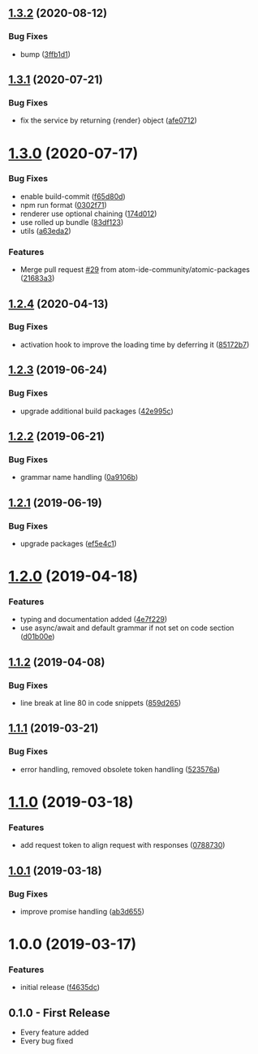 ## [1.3.2](https://github.com/atom-ide-community/atom-ide-markdown-service/compare/v1.3.1...v1.3.2) (2020-08-12)


### Bug Fixes

* bump ([3ffb1d1](https://github.com/atom-ide-community/atom-ide-markdown-service/commit/3ffb1d1441ab802b99f8e84ab2a7a54aa3a9781d))

## [1.3.1](https://github.com/atom-ide-community/atom-ide-markdown-service/compare/v1.3.0...v1.3.1) (2020-07-21)

### Bug Fixes

- fix the service by returning {render} object ([afe0712](https://github.com/atom-ide-community/atom-ide-markdown-service/commit/afe071223137ba50e3d3b0db3e20602955c018db))

# [1.3.0](https://github.com/atom-ide-community/atom-ide-markdown-service/compare/v1.2.4...v1.3.0) (2020-07-17)

### Bug Fixes

- enable build-commit ([f65d80d](https://github.com/atom-ide-community/atom-ide-markdown-service/commit/f65d80d48edbafe0f31202cf8335cd3a2fae2dc7))
- npm run format ([0302f71](https://github.com/atom-ide-community/atom-ide-markdown-service/commit/0302f71f63a332a1bc1760229bb8e8e18ca25058))
- renderer use optional chaining ([174d012](https://github.com/atom-ide-community/atom-ide-markdown-service/commit/174d012701a9b40a3afb01d6dedd13433a7a6273))
- use rolled up bundle ([83df123](https://github.com/atom-ide-community/atom-ide-markdown-service/commit/83df123db277bbabd8d669ba6a9e289b67c6f75c))
- utils ([a63eda2](https://github.com/atom-ide-community/atom-ide-markdown-service/commit/a63eda2646d66f90a23ef5ca3ac9abf16d55e41d))

### Features

- Merge pull request [#29](https://github.com/atom-ide-community/atom-ide-markdown-service/issues/29) from atom-ide-community/atomic-packages ([21683a3](https://github.com/atom-ide-community/atom-ide-markdown-service/commit/21683a3c805b1aaef4f563b647024e1a0d984c0a))

## [1.2.4](https://github.com/atom-ide-community/atom-ide-markdown-service/compare/v1.2.3...v1.2.4) (2020-04-13)

### Bug Fixes

- activation hook to improve the loading time by deferring it ([85172b7](https://github.com/atom-ide-community/atom-ide-markdown-service/commit/85172b7))

## [1.2.3](https://github.com/atom-ide-community/atom-ide-markdown-service/compare/v1.2.2...v1.2.3) (2019-06-24)

### Bug Fixes

- upgrade additional build packages ([42e995c](https://github.com/atom-ide-community/atom-ide-markdown-service/commit/42e995c))

## [1.2.2](https://github.com/atom-ide-community/atom-ide-markdown-service/compare/v1.2.1...v1.2.2) (2019-06-21)

### Bug Fixes

- grammar name handling ([0a9106b](https://github.com/atom-ide-community/atom-ide-markdown-service/commit/0a9106b))

## [1.2.1](https://github.com/atom-ide-community/atom-ide-markdown-service/compare/v1.2.0...v1.2.1) (2019-06-19)

### Bug Fixes

- upgrade packages ([ef5e4c1](https://github.com/atom-ide-community/atom-ide-markdown-service/commit/ef5e4c1))

# [1.2.0](https://github.com/atom-ide-community/atom-ide-markdown-service/compare/v1.1.2...v1.2.0) (2019-04-18)

### Features

- typing and documentation added ([4e7f229](https://github.com/atom-ide-community/atom-ide-markdown-service/commit/4e7f229))
- use async/await and default grammar if not set on code section ([d01b00e](https://github.com/atom-ide-community/atom-ide-markdown-service/commit/d01b00e))

## [1.1.2](https://github.com/atom-ide-community/atom-ide-markdown-service/compare/v1.1.1...v1.1.2) (2019-04-08)

### Bug Fixes

- line break at line 80 in code snippets ([859d265](https://github.com/atom-ide-community/atom-ide-markdown-service/commit/859d265))

## [1.1.1](https://github.com/atom-ide-community/atom-ide-markdown-service/compare/v1.1.0...v1.1.1) (2019-03-21)

### Bug Fixes

- error handling, removed obsolete token handling ([523576a](https://github.com/atom-ide-community/atom-ide-markdown-service/commit/523576a))

# [1.1.0](https://github.com/atom-ide-community/atom-ide-markdown-service/compare/v1.0.1...v1.1.0) (2019-03-18)

### Features

- add request token to align request with responses ([0788730](https://github.com/atom-ide-community/atom-ide-markdown-service/commit/0788730))

## [1.0.1](https://github.com/atom-ide-community/atom-ide-markdown-service/compare/v1.0.0...v1.0.1) (2019-03-18)

### Bug Fixes

- improve promise handling ([ab3d655](https://github.com/atom-ide-community/atom-ide-markdown-service/commit/ab3d655))

# 1.0.0 (2019-03-17)

### Features

- initial release ([f4635dc](https://github.com/atom-ide-community/atom-ide-markdown-service/commit/f4635dc))

## 0.1.0 - First Release

- Every feature added
- Every bug fixed
